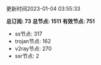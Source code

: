 更新时间2023-01-04 03:55:33

**总订阅: 73**
**总节点: 1511**
**有效节点: 751**
- ss节点: 317
- trojan节点: 162
- v2ray节点: 270
- ssr节点: 2
